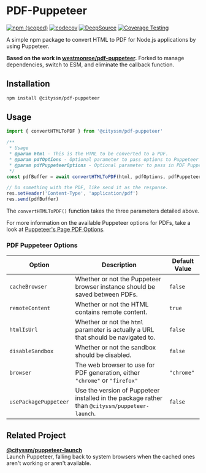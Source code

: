 # PDF-Puppeteer

[![npm (scoped)](https://img.shields.io/npm/v/@cityssm/pdf-puppeteer)](https://www.npmjs.com/package/@cityssm/pdf-puppeteer)
[![codecov](https://codecov.io/gh/cityssm/pdf-puppeteer/graph/badge.svg?token=306EDSL6BF)](https://codecov.io/gh/cityssm/pdf-puppeteer)
[![DeepSource](https://app.deepsource.com/gh/cityssm/pdf-puppeteer.svg/?label=active+issues&show_trend=true&token=8YWipc8F8ZoQEwCuWK4duIuj)](https://app.deepsource.com/gh/cityssm/pdf-puppeteer/)
[![Coverage Testing](https://github.com/cityssm/pdf-puppeteer/actions/workflows/coverage.yml/badge.svg)](https://github.com/cityssm/pdf-puppeteer/actions/workflows/coverage.yml)

A simple npm package to convert HTML to PDF for Node.js applications by using Puppeteer.

**Based on the work in [westmonroe/pdf-puppeteer](https://github.com/westmonroe/pdf-puppeteer).**
Forked to manage dependencies, switch to ESM, and eliminate the callback function.

## Installation

```sh
npm install @cityssm/pdf-puppeteer
```

## Usage

```js
import { convertHTMLToPDF } from '@cityssm/pdf-puppeteer'

/**
 * Usage
 * @param html - This is the HTML to be converted to a PDF.
 * @param pdfOptions - Optional parameter to pass options to Puppeteer's PDF generator.
 * @param pdfPuppeteerOptions - Optional parameter to pass in PDF Puppeteer options.
 */
const pdfBuffer = await convertHTMLToPDF(html, pdfOptions, pdfPuppeteerOptions)

// Do something with the PDF, like send it as the response.
res.setHeader('Content-Type', 'application/pdf')
res.send(pdfBuffer)
```

The `convertHTMLToPDF()` function takes the three parameters detailed above.

For more information on the available Puppeteer options for PDFs,
take a look at [Puppeteer's Page PDF Options](https://pptr.dev/api/puppeteer.pdfoptions).

### PDF Puppeteer Options

| Option                | Description                                                                                    | Default Value |
| --------------------- | ---------------------------------------------------------------------------------------------- | ------------- |
| `cacheBrowser`        | Whether or not the Puppeteer browser instance should be saved between PDFs.                    | `false`       |
| `remoteContent`       | Whether or not the HTML contains remote content.                                               | `true`        |
| `htmlIsUrl`           | Whether or not the `html` parameter is actually a URL that should be navigated to.             | `false`       |
| `disableSandbox`      | Whether or not the sandbox should be disabled.                                                 | `false`       |
| `browser`             | The web browser to use for PDF generation, either `"chrome"` or `"firefox"`                    | `"chrome"`    |
| `usePackagePuppeteer` | Use the version of Puppeteer installed in the package rather than `@cityssm/puppeteer-launch`. | `false`       |

## Related Project

[**@cityssm/puppeteer-launch**](https://github.com/cityssm/puppeteer-launch)<br />
Launch Puppeteer, falling back to system browsers when the cached ones aren't working or aren't available.
